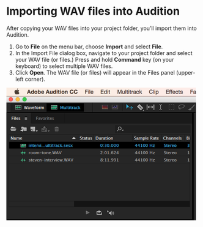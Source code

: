 # Importing WAV files into Audition

After copying your WAV files into your project folder, you’ll import them into Audition.

1. Go to **File** on the menu bar, choose **Import** and select **File**. 
2. In the Import File dialog box, navigate to your project folder and select your WAV file \(or files.\) Press and hold **Command** key \(on your keyboard\) to select multiple WAV files.
3. Click **Open**. The WAV file \(or files\) will appear in the Files panel \(upper-left corner\).

![Imported WAV files in the Files panel.](/assets/importing-wav-files-into-audition.png)

